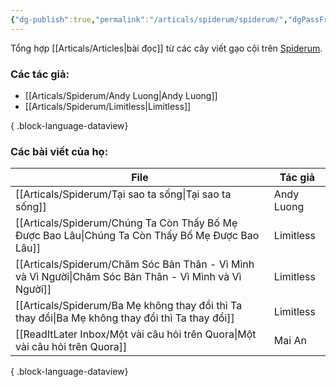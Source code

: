 ```yaml
---
{"dg-publish":true,"permalink":"/articals/spiderum/spiderum/","dgPassFrontmatter":true}
---
```


Tổng hợp [[Articals/Articles\|bài đọc]] từ các cây viết gạo cội trên [Spiderum](https://spiderum.com/).

### Các tác giả:

- [[Articals/Spiderum/Andy Luong\|Andy Luong]]
- [[Articals/Spiderum/Limitless\|Limitless]]

{ .block-language-dataview}

### Các bài viết của họ:
| File                                                                                                      | Tác giả    |
| --------------------------------------------------------------------------------------------------------- | ---------- |
| [[Articals/Spiderum/Tại sao ta sống\|Tại sao ta sống]]                                                 | Andy Luong |
| [[Articals/Spiderum/Chúng Ta Còn Thấy Bố Mẹ Được Bao Lâu\|Chúng Ta Còn Thấy Bố Mẹ Được Bao Lâu]]       | Limitless  |
| [[Articals/Spiderum/Chăm Sóc Bản Thân - Vì Mình và Vì Người\|Chăm Sóc Bản Thân - Vì Mình và Vì Người]] | Limitless  |
| [[Articals/Spiderum/Ba Mẹ không thay đổi thì Ta thay đổi\|Ba Mẹ không thay đổi thì Ta thay đổi]]       | Limitless  |
| [[ReadItLater Inbox/Một vài câu hỏi trên Quora\|Một vài câu hỏi trên Quora]]                           | Mai An     |

{ .block-language-dataview}